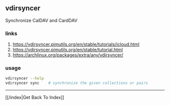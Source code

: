 ## vdirsyncer

Synchronize CalDAV and CardDAV

### links

1. https://vdirsyncer.pimutils.org/en/stable/tutorials/icloud.html
2. https://vdirsyncer.pimutils.org/en/stable/tutorial.html
3. https://archlinux.org/packages/extra/any/vdirsyncer/

### usage

```sh
vdirsyncer --help
vdirsyncer sync    # synchronize the given collections or pairs
```

---

[[/index|Get Back To Index]]
